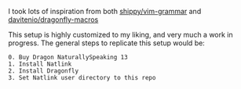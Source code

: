I took lots of inspiration from both [shippy/vim-grammar](https://github.com/shippy/vim-grammar) and [davitenio/dragonfly-macros](https://github.com/davitenio/dragonfly-macros)

This setup is highly customized to my liking, and very much a work
in progress. The general steps
to replicate this setup would be:

    0. Buy Dragon NaturallySpeaking 13
    1. Install Natlink
    2. Install Dragonfly
    3. Set Natlink user directory to this repo
